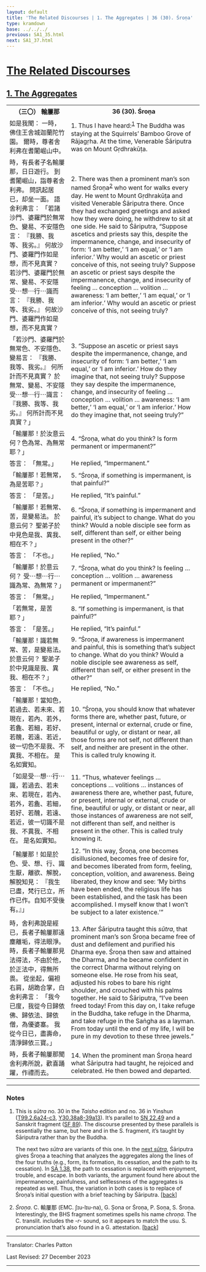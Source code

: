 ```yaml
---
layout: default
title: 'The Related Discourses | 1. The Aggregates | 36 (30). Śroṇa'
type: kramdown
base: ../../../
previous: SA1_35.html
next: SA1_37.html
---
```


<h1><a href='../index.html'>The Related Discourses</a></h1>
<h2><a href='index.html'>1. The Aggregates</a></h2>

<table class="trans">
  <th class='ch'>（三〇） 輸屢那</th>
  <th class='en'>36 (30). Śroṇa</th>
  <tr>
    <td class='ch' title='t99.2.6a24'>如是我聞： 一時，佛住王舍城迦蘭陀竹園。 爾時，尊者舍利弗在耆闍崛山中。</td>
    <td id='p1'>1. Thus I have heard:<sup id="ref1"><a href="#n1">1</a></sup> The Buddha was staying at the Squirrels’ Bamboo Grove of Rājagṛha. At the time, Venerable Śāriputra was on Mount Gṛdhrakūṭa.</td>
  </tr>
  <tr>
    <td class='ch' title='t99.2.6a25'>時，有長者子名輸屢那，日日遊行。 到耆闍崛山，詣尊者舍利弗。 問訊起居已，却坐一面。 語舍利弗言： 「若諸沙門、婆羅門於無常色、變易、不安隱色言： 『我勝、我等、我劣。』 何故沙門、婆羅門作如是想，而不見真實？ 若沙門、婆羅門於無常、變易、不安隱受⋯想⋯行⋯識而言： 『我勝、我等、我劣。』 何故沙門、婆羅門作如是想，而不見真實？</td>
    <td id='p2'>2. There was then a prominent man’s son named Śroṇa<sup id="ref2"><a href="#n2">2</a></sup> who went for walks every day. He went to Mount Gṛdhrakūṭa and visited Venerable Śāriputra there. Once they had exchanged greetings and asked how they were doing, he withdrew to sit at one side. He said to Śāriputra, “Suppose ascetics and priests say this, despite the impermanence, change, and insecurity of form: ‘I am better,’ ‘I am equal,’ or ‘I am inferior.’ Why would an ascetic or priest conceive of this, not seeing truly? Suppose an ascetic or priest says despite the impermanence, change, and insecurity of feeling … conception … volition … awareness: ‘I am better,’ ‘I am equal,’ or ‘I am inferior.’ Why would an ascetic or priest conceive of this, not seeing truly?</td>
  </tr>
  <tr>
    <td class='ch' title='t99.2.6b4'>「若沙門、婆羅門於無常色、不安隱色、變易言： 『我勝、我等、我劣。』 何所計而不見真實？ 於無常、變易、不安隱受⋯想⋯行⋯識言： 『我勝、我等、我劣。』 何所計而不見真實？」</td>
    <td id='p3'>3. “Suppose an ascetic or priest says despite the impermanence, change, and insecurity of form: ‘I am better,’ ‘I am equal,’ or ‘I am inferior.’ How do they imagine that, not seeing truly? Suppose they say despite the impermanence, change, and insecurity of feeling … conception … volition … awareness: ‘I am better,’ ‘I am equal,’ or ‘I am inferior.’ How do they imagine that, not seeing truly?”</td>
  </tr>
  <tr>
    <td class='ch' title='t99.2.6b7'>「輸屢那！於汝意云何？色為常、為無常耶？」</td>
    <td id='p4'>4. “Śroṇa, what do you think? Is form permanent or impermanent?”</td>
  </tr>
  <tr>
    <td class='ch' title='t99.2.6b8'>答言： 「無常。」</td>
    <td>He replied, “Impermanent.”</td>
  </tr>
  <tr>
    <td class='ch' title='t99.2.6b8'>「輸屢那！若無常，為是苦耶？」</td>
    <td id='p5'>5. “Śroṇa, if something is impermanent, is that painful?”</td>
  </tr>
  <tr>
    <td class='ch' title='t99.2.6b9'>答言： 「是苦。」</td>
    <td>He replied, “It’s painful.”</td>
  </tr>
  <tr>
    <td class='ch' title='t99.2.6b9'>「輸屢那！若無常、苦，是變易法。 於意云何？ 聖弟子於中見色是我、異我、相在不？」</td>
    <td id='p6'>6. “Śroṇa, if something is impermanent and painful, it’s subject to change. What do you think? Would a noble disciple see form as self, different than self, or either being present in the other?”</td>
  </tr>
  <tr>
    <td class='ch' title='t99.2.6b11'>答言： 「不也。」</td>
    <td>He replied, “No.”</td>
  </tr>
  <tr>
    <td class='ch' title='t99.2.6b11'>「輸屢那！於意云何？ 受⋯想⋯行⋯識為常、為無常？」</td>
    <td id='p7'>7. “Śroṇa, what do you think? Is feeling … conception … volition … awareness permanent or impermanent?”</td>
  </tr>
  <tr>
    <td class='ch' title='t99.2.6b12'>答言： 「無常。」</td>
    <td>He replied, “Impermanent.”</td>
  </tr>
  <tr>
    <td class='ch' title='t99.2.6b13'>「若無常，是苦耶？」</td>
    <td id='p8'>8. “If something is impermanent, is that painful?”</td>
  </tr>
  <tr>
    <td class='ch' title='t99.2.6b13'>答言： 「是苦。」</td>
    <td>He replied, “It’s painful.”</td>
  </tr>
  <tr>
    <td class='ch' title='t99.2.6b13'>「輸屢那！識若無常、苦，是變易法。 於意云何？ 聖弟子於中見識是我、異我、相在不？」</td>
    <td id='p9'>9. “Śroṇa, if awareness is impermanent and painful, this is something that’s subject to change. What do you think? Would a noble disciple see awareness as self, different than self, or either present in the other?”</td>
  </tr>
  <tr>
    <td class='ch' title='t99.2.6b15'>答言： 「不也。」</td>
    <td>He replied, “No.”</td>
  </tr>
  <tr>
    <td class='ch' title='t99.2.6b16'>「輸屢那！當知色，若過去、若未來、若現在，若內、若外，若麁、若細，若好、若醜，若遠、若近，彼一切色不是我、不異我、不相在。 是名如實知。</td>
    <td id='p10'>10. “Śroṇa, you should know that whatever forms there are, whether past, future, or present, internal or external, crude or fine, beautiful or ugly, or distant or near, all those forms are not self, not different than self, and neither are present in the other. This is called truly knowing it.</td>
  </tr>
  <tr>
    <td class='ch' title='t99.2.6b19'>「如是受⋯想⋯行⋯識，若過去、若未來、若現在，若內、若外，若麁、若細，若好、若醜，若遠、若近，彼一切識不是我、不異我、不相在。 是名如實知。</td>
    <td id='p11'>11. “Thus, whatever feelings … conceptions … volitions … instances of awareness there are, whether past, future, or present, internal or external, crude or fine, beautiful or ugly, or distant or near, all those instances of awareness are not self, not different than self, and neither is present in the other. This is called truly knowing it.</td>
  </tr>
  <tr>
    <td class='ch' title='t99.2.6b22'>「輸屢那！如是於色、受、想、行、識生厭，離欲、解脫，解脫知見： 『我生已盡，梵行已立，所作已作。自知不受後有。』」</td>
    <td id='p12'>12. “In this way, Śroṇa, one becomes disillusioned, becomes free of desire for, and becomes liberated from form, feeling, conception, volition, and awareness. Being liberated, they know and see: ‘My births have been ended, the religious life has been established, and the task has been accomplished. I myself know that I won’t be subject to a later existence.’”</td>
  </tr>
  <tr>
    <td class='ch' title='t99.2.6b24'>時，舍利弗說是經已，長者子輸屢那遠塵離垢，得法眼淨。 時，長者子輸屢那見法得法，不由於他，於正法中，得無所畏。 從坐起，偏袒右肩，胡跪合掌，白舍利弗言： 「我今已度，我從今日歸依佛、歸依法、歸依僧，為優婆塞。 我從今日已，盡壽命，清淨歸依三寶。」</td>
    <td id='p13'>13. After Śāriputra taught this <em>sūtra</em>, that prominent man’s son Śroṇa became free of dust and defilement and purified his Dharma eye. Śroṇa then saw and attained the Dharma, and he became confident in the correct Dharma without relying on someone else. He rose from his seat, adjusted his robes to bare his right shoulder, and crouched with his palms together. He said to Śāriputra, “I’ve been freed today! From this day on, I take refuge in the Buddha, take refuge in the Dharma, and take refuge in the Saṅgha as a layman. From today until the end of my life, I will be pure in my devotion to these three jewels.”</td>
  </tr>
  <tr>
    <td class='ch' title='t99.2.6c1'>時，長者子輸屢那聞舍利弗所說，歡喜踊躍，作禮而去。</td>
    <td id='p14'>14. When the prominent man Śroṇa heard what Śāriputra had taught, he rejoiced and celebrated. He then bowed and departed.</td>
  </tr>
</table>

<hr/>

<h3 id="notes">Notes</h3>

<ol class="notes-list">
<li id="n1"><p>This is <em>sūtra</em> no. 30 in the <cite>Taisho</cite> edition and no. 36 in Yinshun (<a href="https://cbetaonline.dila.edu.tw/zh/T02n0099_p0006a24" target="_blank">T99.2.6a24-c3</a>, <a href="https://cbetaonline.dila.edu.tw/zh/Y30n0030_p0038a08" target="_blank">Y30.38a8-39a13</a>). It’s parallel to <a href="https://suttacentral.net/sn22.49" target="_blank">SN 22.49</a> and a Sanskrit fragment (<a href="https://suttacentral.net/sf89/san/vallee" target="_blank">SF 89</a>). The discourse presented by these parallels is essentially the same, but here and in the S. fragment, it’s taught by Śāriputra rather than by the Buddha.</p>
<p>The next two <em>sūtra</em> are variants of this one. In the <a href="SA1_37.html" target="_blank">next <em>sūtra</em></a>, Śāriputra gives Śroṇa a teaching that analyzes the aggregates along the lines of the four truths (e.g., form, its formation, its cessation, and the path to its cessation). In <a href="SA1_38.html" target="_blank">SĀ 1.38</a>, the path to cessation is replaced with enjoyment, trouble, and escape. In both variants, the argument found here about the impermanence, painfulness, and selflessness of the aggregates is repeated as well. Thus, the variation in both cases is to replace of Śroṇa’s initial question with a brief teaching by Śāriputra. [<a href="#ref1">back</a>]</p></li>
<li id="n2"><p><em>Śroṇa</em>. C. <span class="ch">輸屢那</span> (EMC. ʃɪu-lɪu-na), G. Ṣona or Śroṇa, P. Soṇa, S. Śroṇa. Interestingly, the BHS fragment sometimes spells his name <em>chroṇa</em>. The C. translit. includes the <em>-r-</em> sound, so it appears to match the usu. S. pronunciation that’s also found in a G. attestation. [<a href="#ref2">back</a>]</p></li>
</ol>
<hr/>

<p class="translator">Translator: Charles Patton</p>
<p class='revised'>Last Revised: 27 December 2023</p>

<hr/>